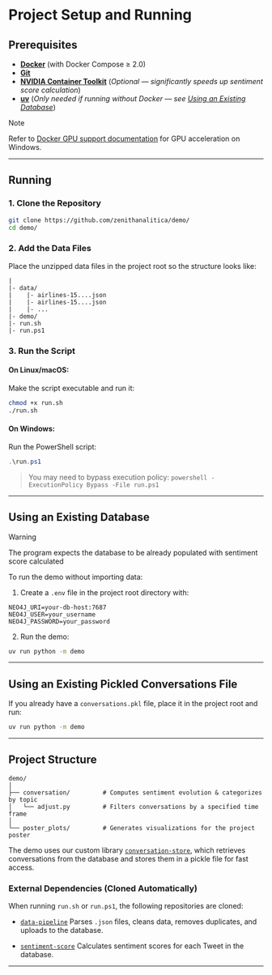 # Project Setup and Running

## Prerequisites

- **[Docker](https://docs.docker.com/get-docker/)** (with Docker Compose ≥ 2.0)
- **[Git](https://git-scm.com/)**
- **[NVIDIA Container Toolkit](https://docs.nvidia.com/datacenter/cloud-native/container-toolkit/latest/install-guide.html)**  (*Optional — significantly speeds up sentiment score calculation*)
- **[uv](https://docs.astral.sh/uv/)**  (*Only needed if running without Docker — see [Using an Existing Database](#using-an-existing-database)*)

> [!NOTE]
> Refer to [Docker GPU support documentation](https://docs.docker.com/desktop/features/gpu/) for GPU acceleration on Windows.

---

## Running

### 1. Clone the Repository

```bash
git clone https://github.com/zenithanalitica/demo/
cd demo/
````

### 2. Add the Data Files

Place the unzipped data files in the project root so the structure looks like:

```
|
|- data/
|    |- airlines-15....json
|    |- airlines-15....json
|    |- ...
|- demo/
|- run.sh
|- run.ps1
```

### 3. Run the Script

#### On **Linux/macOS**:

Make the script executable and run it:

```bash
chmod +x run.sh
./run.sh
```

#### On **Windows**:

Run the PowerShell script:

```powershell
.\run.ps1
```

> You may need to bypass execution policy:
> `powershell -ExecutionPolicy Bypass -File run.ps1`

---

## Using an Existing Database
> [!WARNING]
> The program expects the database to be already populated with sentiment score calculated

To run the demo without importing data:

1. Create a `.env` file in the project root directory with:

```
NEO4J_URI=your-db-host:7687
NEO4J_USER=your_username
NEO4J_PASSWORD=your_password
```

2. Run the demo:

```bash
uv run python -m demo
```

---

## Using an Existing Pickled Conversations File

If you already have a `conversations.pkl` file, place it in the project root and run:

```bash
uv run python -m demo
```

---

## Project Structure

```
demo/
│
├── conversation/         # Computes sentiment evolution & categorizes by topic
│   └── adjust.py         # Filters conversations by a specified time frame
│
└── poster_plots/         # Generates visualizations for the project poster
```

The demo uses our custom library [`conversation-store`](https://github.com/zenithanalitica/conversation-store), which retrieves conversations from the database and stores them in a pickle file for fast access.

### External Dependencies (Cloned Automatically)

When running `run.sh` or `run.ps1`, the following repositories are cloned:

* [`data-pipeline`](https://github.com/zenithanalitica/data-pipeline)
  Parses `.json` files, cleans data, removes duplicates, and uploads to the database.

* [`sentiment-score`](https://github.com/zenithanalitica/sentiment-score)
  Calculates sentiment scores for each Tweet in the database.

---
